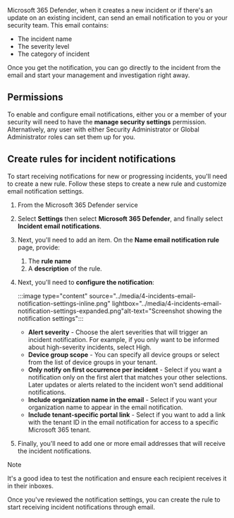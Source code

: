 Microsoft 365 Defender, when it creates a new incident or if there's an update on an existing incident, can send an email notification to you or your security team. This email contains:

- The incident name
- The severity level
- The category of incident

Once you get the notification, you can go directly to the incident from the email and start your management and investigation right away.

## Permissions

To enable and configure email notifications, either you or a member of your security will need to have the **manage security settings** permission. Alternatively, any user with either Security Administrator or Global Administrator roles can set them up for you.

## Create rules for incident notifications

To start receiving notifications for new or progressing incidents, you'll need to create a new rule. Follow these steps to create a new rule and customize email notification settings.

1. From the Microsoft 365 Defender service
1. Select **Settings** then select **Microsoft 365 Defender**, and finally select **Incident email notifications**.
1. Next, you'll need to add an item. On the **Name email notification rule** page, provide:
   1. The **rule name**
   1. A **description** of the rule.
1. Next, you'll need to **configure the notification**:

   :::image type="content" source="../media/4-incidents-email-notification-settings-inline.png" lightbox="../media/4-incidents-email-notification-settings-expanded.png"alt-text="Screenshot showing the notification settings":::

   - **Alert severity** - Choose the alert severities that will trigger an incident notification. For example, if you only want to be informed about high-severity incidents, select High.
   - **Device group scope** - You can specify all device groups or select from the list of device groups in your tenant.
   - **Only notify on first occurrence per incident** - Select if you want a notification only on the first alert that matches your other selections. Later updates or alerts related to the incident won't send additional notifications.
   - **Include organization name in the email** - Select if you want your organization name to appear in the email notification.
   - **Include tenant-specific portal link** - Select if you want to add a link with the tenant ID in the email notification for access to a specific Microsoft 365 tenant.

1. Finally, you'll need to add one or more email addresses that will receive the incident notifications.

> [!NOTE]
> It's a good idea to test the notification and ensure each recipient receives it in their inboxes.

Once you've reviewed the notification settings, you can create the rule to start receiving incident notifications through email.
